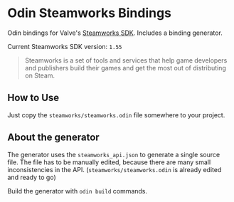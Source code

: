 # Odin Steamworks Bindings
Odin bindings for Valve's [Steamworks SDK](https://partner.steamgames.com/doc/sdk). Includes a binding generator.

Current Steamworks SDK version: `1.55`

> Steamworks is a set of tools and services that help game developers and publishers build
> their games and get the most out of distributing on Steam.

## How to Use
Just copy the `steamworks/steamworks.odin` file somewhere to your project.

## About the generator
The generator uses the `steamworks_api.json` to generate a single source file. The file has to be manually edited, because
there are many small inconsistencies in the API. (`steamworks/steamworks.odin` is already edited and ready to go)

Build the generator with `odin build` commands.
